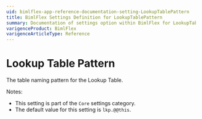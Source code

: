 ```yaml
---
uid: bimlflex-app-reference-documentation-setting-LookupTablePattern
title: BimlFlex Settings Definition for LookupTablePattern
summary: Documentation of settings option within BimlFlex for LookupTablePattern
varigenceProduct: BimlFlex
varigenceArticleType: Reference
---
```


# Lookup Table Pattern

The table naming pattern for the Lookup Table.

Notes:

* This setting is part of the `Core` settings category.
* The default value for this setting is `lkp.@@this`.
